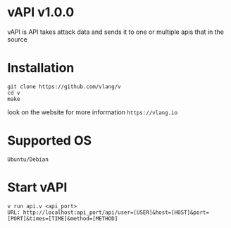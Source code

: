# vAPI v1.0.0
vAPI is API takes attack data and sends it to one or multiple apis that in the source

# Installation
```
git clone https://github.com/vlang/v
cd v
make
```
look on the website for more information ``https://vlang.io``
# Supported OS
```
Ubuntu/Debian
```
# Start vAPI
```
v run api.v <api_port>
URL: http://localhost:api_port/api/user=[USER]&host=[HOST]&port=[PORT]&times=[TIME]&method=[METHOD]
```
